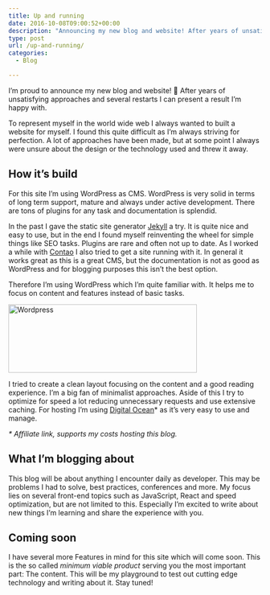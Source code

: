 ```yaml
---
title: Up and running
date: 2016-10-08T09:00:52+00:00
description: "Announcing my new blog and website! After years of unsatisfying approaches and several restarts I can present a result I'm happy with."
type: post
url: /up-and-running/
categories:
  - Blog

---
```

I&#8217;m proud to announce my new blog and website! 🎉 After years of unsatisfying approaches and several restarts I can present a result I&#8217;m happy with.

<!--more-->

To represent myself in the world wide web I always wanted to built a website for myself. I found this quite difficult as I&#8217;m always striving for perfection. A lot of approaches have been made, but at some point I always were unsure about the design or the technology used and threw it away.

## How it&#8217;s build

For this site I&#8217;m using WordPress as CMS. WordPress is very solid in terms of long term support, mature and always under active development. There are tons of plugins for any task and documentation is splendid.

In the past I gave the static site generator <a href="https://jekyllrb.com/" target="_blank">Jekyll</a> a try. It is quite nice and easy to use, but in the end I found myself reinventing the wheel for simple things like SEO tasks. Plugins are rare and often not up to date. As I worked a while with <a href="https://contao.org/de/" target="_blank">Contao</a> I also tried to get a site running with it. In general it works great as this is a great CMS, but the documentation is not as good as WordPress and for blogging purposes this isn&#8217;t the best option.

Therefore I&#8217;m using WordPress which I&#8217;m quite familiar with. It helps me to focus on content and features instead of basic tasks.

<a href="https://wordpress.org/" target="_blank"><img class="aligncenter wp-image-255 size-medium" src="https://larsgraubner.com/app/uploads/wordpress-375x136.png" alt="Wordpress" width="375" height="136" /></a>

I tried to create a clean layout focusing on the content and a good reading experience. I&#8217;m a big fan of minimalist approaches. Aside of this I try to optimize for speed a lot reducing unnecessary requests and use extensive caching. For hosting I&#8217;m using <a href="https://m.do.co/c/8f80e84ee2a2" target="_blank">Digital Ocean</a>* as it&#8217;s very easy to use and manage.

<em style="font-size: 14px">* Affiliate link, supports my costs hosting this blog.</em>

## What I&#8217;m blogging about

This blog will be about anything I encounter daily as developer. This may be problems I had to solve, best practices, conferences and more. My focus lies on several front-end topics such as JavaScript, React and speed optimization, but are not limited to this. Especially I&#8217;m excited to write about new things I&#8217;m learning and share the experience with you.

## Coming soon

I have several more Features in mind for this site which will come soon. This is the so called _minimum viable product_ serving you the most important part: The content. This will be my playground to test out cutting edge technology and writing about it. Stay tuned!
